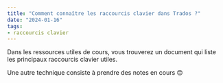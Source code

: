 ```yaml
---
title: "Comment connaître les raccourcis clavier dans Trados ?"
date: "2024-01-16"
tags:
- raccourcis clavier
---
```


Dans les ressources utiles de cours, vous trouverez un document qui liste les principaux raccourcis clavier utiles.

Une autre technique consiste à prendre des notes en cours 😊


